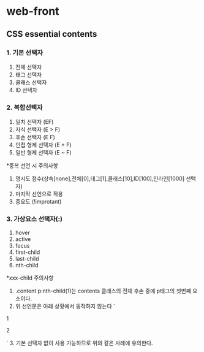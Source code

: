 # web-front
## CSS essential contents
### 1. 기본 선택자
1. 전체 선택자 
2. 태그 선택자
3. 클래스 선택자
4. ID 선택자

### 2. 복합선택자
1. 일치 선택자 (EF)
2. 자식 선택자 (E > F)
3. 후손 선택자 (E F)
4. 인접 형제 선택자 (E + F)
5. 일반 형제 선택자 (E ~ F)

*중복 선언 시 주의사항
1. 명시도 점수(상속[none],전체[0],태그[1],클래스[10],ID[100],인라인[1000] 선택자)
2. 마지막 선언으로 적용
3. 중요도 (!improtant)

### 3. 가상요소 선택자(:)
1. hover
2. active
3. focus
4. first-child
5. last-child
6. nth-child

*xxx-child 주의사항
1. .content p:nth-child(1)는 contents 클래스의 전체 후손 중에 p태그의 첫번째 요소이다.
2. 위 선언문은 아래 상황에서 동작하지 않는다
`<div class=".content">
  <div>1</div>
  <p>2</p>
</div>`
3. 기본 선택자 없이 사용 가능하므로 위와 같은 사례에 유의한다.


















